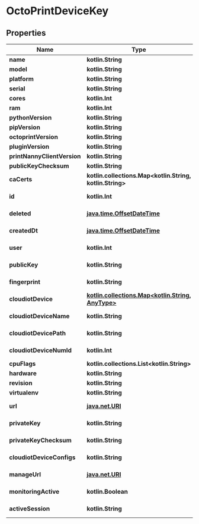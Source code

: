 
# OctoPrintDeviceKey

## Properties
Name | Type | Description | Notes
------------ | ------------- | ------------- | -------------
**name** | **kotlin.String** |  | 
**model** | **kotlin.String** |  | 
**platform** | **kotlin.String** |  | 
**serial** | **kotlin.String** |  | 
**cores** | **kotlin.Int** |  | 
**ram** | **kotlin.Int** |  | 
**pythonVersion** | **kotlin.String** |  | 
**pipVersion** | **kotlin.String** |  | 
**octoprintVersion** | **kotlin.String** |  | 
**pluginVersion** | **kotlin.String** |  | 
**printNannyClientVersion** | **kotlin.String** |  | 
**publicKeyChecksum** | **kotlin.String** |  | 
**caCerts** | **kotlin.collections.Map&lt;kotlin.String, kotlin.String&gt;** |  | 
**id** | **kotlin.Int** |  |  [optional] [readonly]
**deleted** | [**java.time.OffsetDateTime**](java.time.OffsetDateTime.md) |  |  [optional] [readonly]
**createdDt** | [**java.time.OffsetDateTime**](java.time.OffsetDateTime.md) |  |  [optional] [readonly]
**user** | **kotlin.Int** |  |  [optional] [readonly]
**publicKey** | **kotlin.String** |  |  [optional] [readonly]
**fingerprint** | **kotlin.String** |  |  [optional] [readonly]
**cloudiotDevice** | [**kotlin.collections.Map&lt;kotlin.String, AnyType&gt;**](AnyType.md) |  |  [optional] [readonly]
**cloudiotDeviceName** | **kotlin.String** |  |  [optional] [readonly]
**cloudiotDevicePath** | **kotlin.String** |  |  [optional] [readonly]
**cloudiotDeviceNumId** | **kotlin.Int** |  |  [optional] [readonly]
**cpuFlags** | **kotlin.collections.List&lt;kotlin.String&gt;** |  |  [optional]
**hardware** | **kotlin.String** |  |  [optional]
**revision** | **kotlin.String** |  |  [optional]
**virtualenv** | **kotlin.String** |  |  [optional]
**url** | [**java.net.URI**](java.net.URI.md) |  |  [optional] [readonly]
**privateKey** | **kotlin.String** |  |  [optional] [readonly]
**privateKeyChecksum** | **kotlin.String** |  |  [optional] [readonly]
**cloudiotDeviceConfigs** | **kotlin.String** |  |  [optional] [readonly]
**manageUrl** | [**java.net.URI**](java.net.URI.md) |  |  [optional] [readonly]
**monitoringActive** | **kotlin.Boolean** |  |  [optional] [readonly]
**activeSession** | **kotlin.String** |  |  [optional] [readonly]




